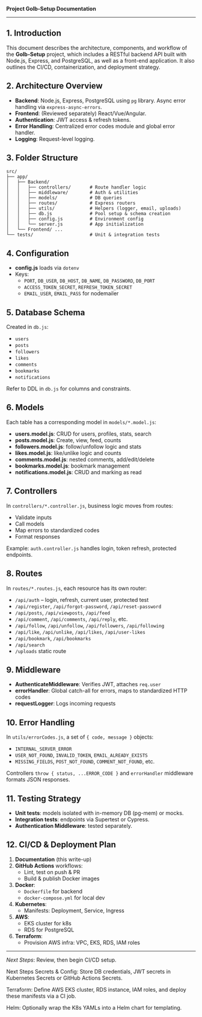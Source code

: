**Project Golb-Setup Documentation**

---

## 1. Introduction

This document describes the architecture, components, and workflow of the **Golb-Setup** project, which includes a RESTful backend API built with Node.js, Express, and PostgreSQL, as well as a front-end application. It also outlines the CI/CD, containerization, and deployment strategy.

## 2. Architecture Overview

- **Backend**: Node.js, Express, PostgreSQL using `pg` library. Async error handling via `express-async-errors`.
- **Frontend**: (Reviewed separately) React/Vue/Angular.
- **Authentication**: JWT access & refresh tokens.
- **Error Handling**: Centralized error codes module and global error handler.
- **Logging**: Request-level logging.

## 3. Folder Structure

```
src/
├── app/
│   ├── Backend/
│   │   ├── controllers/       # Route handler logic
│   │   ├── middleware/        # Auth & utilities
│   │   ├── models/            # DB queries
│   │   ├── routes/            # Express routers
│   │   ├── utils/             # Helpers (logger, email, uploads)
│   │   ├── db.js              # Pool setup & schema creation
│   │   ├── config.js          # Environment config
│   │   └── server.js          # App initialization
│   └── Frontend/ ...
└── tests/                     # Unit & integration tests
```

## 4. Configuration

- **config.js** loads via `dotenv`
- Keys:
  - `PORT`, `DB_USER`, `DB_HOST`, `DB_NAME`, `DB_PASSWORD`, `DB_PORT`
  - `ACCESS_TOKEN_SECRET`, `REFRESH_TOKEN_SECRET`
  - `EMAIL_USER`, `EMAIL_PASS` for nodemailer

## 5. Database Schema

Created in `db.js`:

- `users`
- `posts`
- `followers`
- `likes`
- `comments`
- `bookmarks`
- `notifications`

Refer to DDL in `db.js` for columns and constraints.

## 6. Models

Each table has a corresponding model in `models/*.model.js`:
- **users.model.js**: CRUD for users, profiles, stats, search
- **posts.model.js**: Create, view, feed, counts
- **followers.model.js**: follow/unfollow logic and stats
- **likes.model.js**: like/unlike logic and counts
- **comments.model.js**: nested comments, add/edit/delete
- **bookmarks.model.js**: bookmark management
- **notifications.model.js**: CRUD and marking as read

## 7. Controllers

In `controllers/*.controller.js`, business logic moves from routes:
- Validate inputs
- Call models
- Map errors to standardized codes
- Format responses

Example: `auth.controller.js` handles login, token refresh, protected endpoints.

## 8. Routes

In `routes/*.routes.js`, each resource has its own router:

- `/api/auth` – login, refresh, current user, protected test
- `/api/register`, `/api/forgot-password`, `/api/reset-password`
- `/api/posts`, `/api/viewposts`, `/api/feed`
- `/api/comment`, `/api/comments`, `/api/reply`, etc.
- `/api/follow`, `/api/unfollow`, `/api/followers`, `/api/following`
- `/api/like`, `/api/unlike`, `/api/likes`, `/api/user-likes`
- `/api/bookmark`, `/api/bookmarks`
- `/api/search`
- `/uploads` static route

## 9. Middleware

- **AuthenticateMiddleware**: Verifies JWT, attaches `req.user`
- **errorHandler**: Global catch-all for errors, maps to standardized HTTP codes
- **requestLogger**: Logs incoming requests

## 10. Error Handling

In `utils/errorCodes.js`, a set of `{ code, message }` objects:
- `INTERNAL_SERVER_ERROR`
- `USER_NOT_FOUND`, `INVALID_TOKEN`, `EMAIL_ALREADY_EXISTS`
- `MISSING_FIELDS`, `POST_NOT_FOUND`, `COMMENT_NOT_FOUND`, etc.

Controllers `throw { status, ...ERROR_CODE }` and `errorHandler` middleware formats JSON responses.

## 11. Testing Strategy

- **Unit tests**: models isolated with in-memory DB (pg-mem) or mocks.
- **Integration tests**: endpoints via Supertest or Cypress.
- **Authentication Middleware**: tested separately.

## 12. CI/CD & Deployment Plan

1. **Documentation** (this write-up)
2. **GitHub Actions** workflows:
   - Lint, test on push & PR
   - Build & publish Docker images
3. **Docker**:
   - `Dockerfile` for backend
   - `docker-compose.yml` for local dev
4. **Kubernetes**:
   - Manifests: Deployment, Service, Ingress
5. **AWS**:
   - EKS cluster for k8s
   - RDS for PostgreSQL
6. **Terraform**:
   - Provision AWS infra: VPC, EKS, RDS, IAM roles

---

*Next Steps*: Review, then begin CI/CD setup.

Next Steps
Secrets & Config: Store DB credentials, JWT secrets in Kubernetes Secrets or GitHub Actions Secrets.

Terraform: Define AWS EKS cluster, RDS instance, IAM roles, and deploy these manifests via a CI job.

Helm: Optionally wrap the K8s YAMLs into a Helm chart for templating.